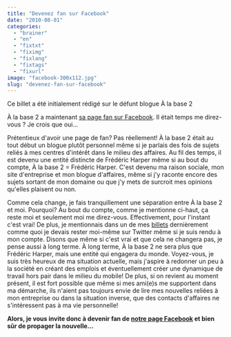 ```yaml
---
title: "Devenez fan sur Facebook"
date: "2010-08-01"
categories: 
  - "brainer"
  - "en"
  - "fixtxt"
  - "fiximg"
  - "fixlang"
  - "fixtags"
  - "fixurl"
image: "facebook-300x112.jpg"
slug: "devenez-fan-sur-facebook"
---
```


Ce billet a été initialement rédigé sur le défunt blogue À la base 2

À la base 2 a maintenant [sa page fan sur Facebook](https://www.facebook.com/alabase2 "Page Facebook de À la base 2"). Il était temps me direz-vous ? Je crois que oui...

Prétentieux d'avoir une page de fan? Pas réellement! À la base 2 était au tout début un blogue plutôt personnel même si je parlais des fois de sujets reliés à mes centres d'intérêt dans le milieu des affaires. Au fil des temps, il est devenu une entité distincte de Frédéric Harper même si au bout du compte, À la base 2 = Frédéric Harper. C'est devenu ma raison sociale, mon site d'entreprise et mon blogue d'affaires, même si j'y raconte encore des sujets sortant de mon domaine ou que j'y mets de surcroit mes opinions qu'elles plaisent ou non.

Comme cela change, je fais tranquillement une séparation entre À la base 2 et moi. Pourquoi? Au bout du compte, comme je mentionne ci-haut, ça reste moi et seulement moi me direz-vous. Effectivement, pour l'instant c'est vrai! De plus, je mentionnais dans un de mes [billets](https://alabase2.com/2010/07/29/etre-serieux-sans-se-prendre-au-serieux/ "Billet sur le sujet") dernièrement comme quoi je devais rester moi-même sur Twitter même si je suis rendu à mon compte. Disons que même si c'est vrai et que cela ne changera pas, je pense aussi à long terme. À long terme, À la base 2 ne sera plus que Frédéric Harper, mais une entité qui engagera du monde. Voyez-vous, je suis très heureux de ma situation actuelle, mais j'aspire à redonner un peu à la société en créant des emplois et éventuellement créer une dynamique de travail hors pair dans le milieu du mobile! De plus, si on revient au moment présent, il est fort possible que même si mes ami(e)s me supportent dans ma démarche, ils n'aient pas toujours envie de lire mes nouvelles reliées à mon entreprise ou dans la situation inverse, que des contacts d'affaires ne s'intéressent pas à ma vie personnelle!

**Alors, je vous invite donc à devenir fan de [notre page Facebook](https://www.facebook.com/alabase2 "Page Facebook de À la base 2") et bien sûr de propager la nouvelle...**
